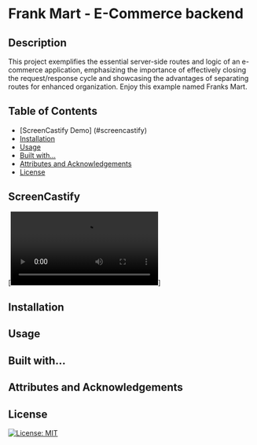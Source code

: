 # Frank Mart - E-Commerce backend

## Description

This project exemplifies the essential server-side routes and logic of an e-commerce application, emphasizing the importance of effectively closing the request/response cycle and showcasing the advantages of separating routes for enhanced organization. Enjoy this example named Franks Mart.

## Table of Contents
- [ScreenCastify Demo] (#screencastify)
- [Installation](#installation)
- [Usage](#usage)
- [Built with...](#builtwith)
- [Attributes and Acknowledgements](#attributesandacknowledgements)
- [License](#license)




## ScreenCastify
[![Screencastify demo](file:///Users/oronafrankie87/Downloads/Untitled_%20Jun%2010,%202023%205_38%20PM.webm )]

## Installation 

## Usage

## Built with...

## Attributes and Acknowledgements

## License
[![License: MIT](https://img.shields.io/badge/License-MIT-yellow.svg)](https://opensource.org/licenses/MIT)